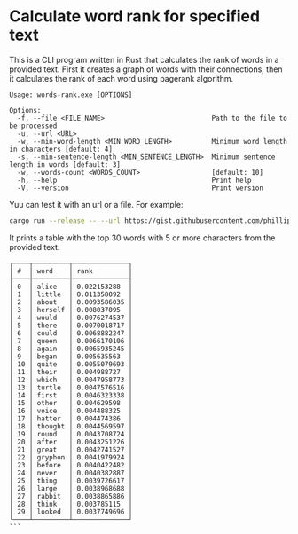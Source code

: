 # Calculate word rank for specified text

This is a CLI program written in Rust that calculates the rank of words in a provided text.
First it creates a graph of words with their connections, then it calculates the rank of each word using pagerank algorithm.

```
Usage: words-rank.exe [OPTIONS]

Options:
  -f, --file <FILE_NAME>                           Path to the file to be processed
  -u, --url <URL>
  -w, --min-word-length <MIN_WORD_LENGTH>          Minimum word length in characters [default: 4]
  -s, --min-sentence-length <MIN_SENTENCE_LENGTH>  Minimum sentence length in words [default: 3]
  -w, --words-count <WORDS_COUNT>                  [default: 10]
  -h, --help                                       Print help
  -V, --version                                    Print version
```

Yuu can test it with an url or a file. For example:

```sh
cargo run --release -- --url https://gist.githubusercontent.com/phillipj/4944029/raw/75ba2243dd5ec2875f629bf5d79f6c1e4b5a8b46/alice_in_wonderland.txt --min-word-length 5 --words-count 30
```

It prints a table with the top 30 words with 5 or more characters from the provided text.

````
┌────┬─────────┬──────────────┐
│ #  │ word    │ rank         │
├────┼─────────┼──────────────┤
│ 0  │ alice   │ 0.022153288  │
│ 1  │ little  │ 0.011358092  │
│ 2  │ about   │ 0.0093586035 │
│ 3  │ herself │ 0.008037095  │
│ 4  │ would   │ 0.0076274537 │
│ 5  │ there   │ 0.0070018717 │
│ 6  │ could   │ 0.0068882247 │
│ 7  │ queen   │ 0.0066170106 │
│ 8  │ again   │ 0.0065935245 │
│ 9  │ began   │ 0.005635563  │
│ 10 │ quite   │ 0.0055079693 │
│ 11 │ their   │ 0.004988727  │
│ 12 │ which   │ 0.0047958773 │
│ 13 │ turtle  │ 0.0047576516 │
│ 14 │ first   │ 0.0046323338 │
│ 15 │ other   │ 0.004629598  │
│ 16 │ voice   │ 0.004488325  │
│ 17 │ hatter  │ 0.004474386  │
│ 18 │ thought │ 0.0044569597 │
│ 19 │ round   │ 0.0043708724 │
│ 20 │ after   │ 0.0043251226 │
│ 21 │ great   │ 0.0042741527 │
│ 22 │ gryphon │ 0.0041979924 │
│ 23 │ before  │ 0.0040422482 │
│ 24 │ never   │ 0.0040382887 │
│ 25 │ thing   │ 0.0039726617 │
│ 26 │ large   │ 0.0038968688 │
│ 27 │ rabbit  │ 0.0038865886 │
│ 28 │ think   │ 0.003785115  │
│ 29 │ looked  │ 0.0037749696 │
└────┴─────────┴──────────────┘
```